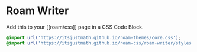 # Roam Writer

Add this to your [[roam/css]] page in a CSS Code Block.

```css
@import url('https://itsjustmath.github.io/roam-themes/core.css');
@import url('https://itsjustmath.github.io/roam-css/roam-writer/styles.css');
```

